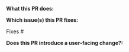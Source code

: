 __What this PR does:__

__Which issue(s) this PR fixes:__

Fixes #

__Does this PR introduce a user-facing change?:__
